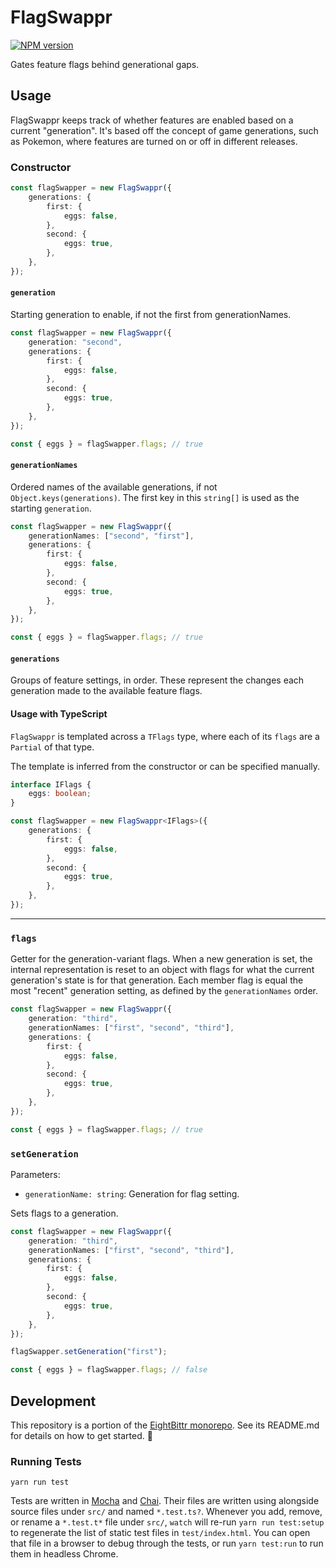 <!-- Top -->
# FlagSwappr

[![NPM version](https://badge.fury.io/js/flagswappr.svg)](http://badge.fury.io/js/flagswappr)

Gates feature flags behind generational gaps.
<!-- /Top -->

## Usage

FlagSwappr keeps track of whether features are enabled based on a current "generation".
It's based off the concept of game generations, such as Pokemon, where features are turned on or off in different releases.

### Constructor

```typescript
const flagSwapper = new FlagSwappr({
    generations: {
        first: {
            eggs: false,
        },
        second: {
            eggs: true,
        },
    },
});
```

#### `generation`

Starting generation to enable, if not the first from generationNames.

```typescript
const flagSwapper = new FlagSwappr({
    generation: "second",
    generations: {
        first: {
            eggs: false,
        },
        second: {
            eggs: true,
        },
    },
});

const { eggs } = flagSwapper.flags; // true
```

#### `generationNames`

Ordered names of the available generations, if not `Object.keys(generations)`.
The first key in this `string[]` is used as the starting `generation`.

```typescript
const flagSwapper = new FlagSwappr({
    generationNames: ["second", "first"],
    generations: {
        first: {
            eggs: false,
        },
        second: {
            eggs: true,
        },
    },
});

const { eggs } = flagSwapper.flags; // true
```

#### `generations`

Groups of feature settings, in order.
These represent the changes each generation made to the available feature flags.

#### Usage with TypeScript

`FlagSwappr` is templated across a `TFlags` type, where each of its `flags` are a `Partial` of that type.

The template is inferred from the constructor or can be specified manually.

```typescript
interface IFlags {
    eggs: boolean;
}

const flagSwapper = new FlagSwappr<IFlags>({
    generations: {
        first: {
            eggs: false,
        },
        second: {
            eggs: true,
        },
    },
});
```

---

### `flags`

Getter for the generation-variant flags.
When a new generation is set, the internal representation is reset to an object with flags for what the current generation's state is for that generation.
Each member flag is equal the most "recent" generation setting, as defined by the `generationNames` order.

```typescript
const flagSwapper = new FlagSwappr({
    generation: "third",
    generationNames: ["first", "second", "third"],
    generations: {
        first: {
            eggs: false,
        },
        second: {
            eggs: true,
        },
    },
});

const { eggs } = flagSwapper.flags; // true
```

### `setGeneration`

Parameters:

-   `generationName: string`: Generation for flag setting.

Sets flags to a generation.

```typescript
const flagSwapper = new FlagSwappr({
    generation: "third",
    generationNames: ["first", "second", "third"],
    generations: {
        first: {
            eggs: false,
        },
        second: {
            eggs: true,
        },
    },
});

flagSwapper.setGeneration("first");

const { eggs } = flagSwapper.flags; // false
```

<!-- Development -->
## Development

This repository is a portion of the [EightBittr monorepo](https://raw.githubusercontent.com/FullScreenShenanigans/EightBittr).
See its README.md for details on how to get started. 💖

### Running Tests

```shell
yarn run test
```

Tests are written in [Mocha](https://github.com/mochajs/mocha) and [Chai](https://github.com/chaijs/chai).
Their files are written using alongside source files under `src/` and named `*.test.ts?`.
Whenever you add, remove, or rename a `*.test.t*` file under `src/`, `watch` will re-run `yarn run test:setup` to regenerate the list of static test files in `test/index.html`.
You can open that file in a browser to debug through the tests, or run `yarn test:run` to run them in headless Chrome.

<!-- Maps -->
<!-- /Maps -->
<!-- /Development -->
